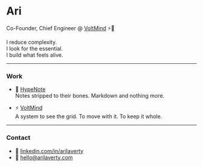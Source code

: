 # Ari

Co-Founder, Chief Engineer @ [VoltMind](https://voltmind.ai) ⚡🧠  

I reduce complexity.  
I look for the essential.  
I build what feels alive.  

---

### Work
- 📝 [HypeNote](https://github.com/hypenote)  
  Notes stripped to their bones. Markdown and nothing more.
  
- ⚡ [VoltMind](https://voltmind.ai)  
  A system to see the grid. To move with it. To keep it whole.  

---

### Contact
- 💬 [linkedin.com/in/arilaverty](https://linkedin.com/in/arilaverty)  
- 📧 [hello@arilaverty.com](mailto:hello@arilaverty.com)  
